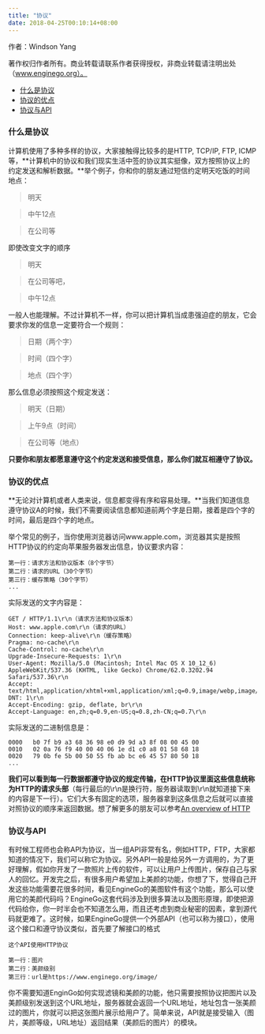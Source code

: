 ```yaml
---
title: "协议"
date: 2018-04-25T00:10:14+08:00
---
```


作者：Windson Yang

著作权归作者所有。商业转载请联系作者获得授权，非商业转载请注明出处（www.enginego.org）。

- [什么是协议](#什么是协议)
- [协议的优点](#协议的优点)
- [协议与API](#协议与API)

### 什么是协议
计算机使用了多种多样的协议，大家接触得比较多的是HTTP, TCP/IP, FTP, ICMP等，**计算机中的协议和我们现实生活中签的协议其实挺像，双方按照协议上的约定发送和解析数据。**举个例子，你和你的朋友通过短信约定明天吃饭的时间地点：

> 明天

> 中午12点

> 在公司等

即使改变文字的顺序

> 明天

> 在公司等吧，

> 中午12点

一般人也能理解。不过计算机不一样，你可以把计算机当成患强迫症的朋友，它会要求你发的信息一定要符合一个规则：
    
> 日期（两个字）

> 时间（四个字）

> 地点（四个字）

那么信息必须按照这个规定发送：

> 明天（日期）

> 上午9点（时间）

> 在公司等（地点）

**只要你和朋友都愿意遵守这个约定发送和接受信息，那么你们就互相遵守了协议。**

### 协议的优点
**无论对计算机或者人类来说，信息都变得有序和容易处理。**当我们知道信息遵守协议A的时候，我们不需要阅读信息都知道前两个字是日期，接着是四个字的时间，最后是四个字的地点。

举个常见的例子，当你使用浏览器访问www.apple.com，浏览器其实是按照HTTP协议的约定向苹果服务器发出信息，协议要求内容：

    第一行：请求方法和协议版本（8个字节）
    第二行：请求的URL（30个字节）
    第三行：缓存策略（30个字节）
    ...

实际发送的文字内容是：

    GET / HTTP/1.1\r\n（请求方法和协议版本）
    Host: www.apple.com\r\n（请求的URL）
    Connection: keep-alive\r\n（缓存策略）
    Pragma: no-cache\r\n
    Cache-Control: no-cache\r\n
    Upgrade-Insecure-Requests: 1\r\n
    User-Agent: Mozilla/5.0 (Macintosh; Intel Mac OS X 10_12_6) AppleWebKit/537.36 (KHTML, like Gecko) Chrome/62.0.3202.94 Safari/537.36\r\n
    Accept: text/html,application/xhtml+xml,application/xml;q=0.9,image/webp,image/apng,*/*;q=0.8\r\n
    DNT: 1\r\n
    Accept-Encoding: gzip, deflate, br\r\n
    Accept-Language: en,zh;q=0.9,en-US;q=0.8,zh-CN;q=0.7\r\n

实际发送的二进制信息是：

    0000   b0 7f b9 a3 68 36 98 e0 d9 9d a3 8f 08 00 45 00
    0010   02 0a 76 f9 40 00 40 06 1e d1 c0 a8 01 58 68 18
    0020   79 0b fe 5b 00 50 55 fb ab bc e6 45 57 80 50 18
    ...

**我们可以看到每一行数据都遵守协议的规定传输，在HTTP协议里面这些信息统称为HTTP的请求头部**（每行最后的\r\n是换行符，服务器读取到\r\n就知道接下来的内容是下一行）。它们大多有固定的选项，服务器拿到这条信息之后就可以直接对照协议的顺序来返回数据。想了解更多的朋友可以参考[An overview of HTTP](https://developer.mozilla.org/en-US/docs/Web/HTTP/Overview)

### 协议与API

有时候工程师也会称API为协议，当一组API非常有名，例如HTTP，FTP，大家都知道的情况下，我们可以称它为协议。另外API一般是给另外一方调用的，为了更好理解，假如你开发了一款照片上传的软件，可以让用户上传图片，保存自己与家人的回忆。开发完之后，有很多用户希望加上美颜的功能，你想了下，觉得自己开发这些功能需要花很多时间，看见EngineGo的美图软件有这个功能，那么可以使用它的美颜代码吗？EngineGo这套代码涉及到很多算法以及图形原理，即使把源代码给你，你一时半会也不知道怎么用，而且还考虑到商业秘密的因素，拿到源代码就更难了。这时候，如果EngineGo提供一个外部API（也可以称为接口），使用这个接口和遵守协议类似，首先要了解接口的格式

    这个API使用HTTP协议

    第一行：图片
    第二行：美颜级别
    第三行：url是https://www.enginego.org/image/ 


你不需要知道EnginGo如何实现滤镜和美颜的功能，他只需要按照协议把图片以及美颜级别发送到这个URL地址，服务器就会返回一个URL地址，地址包含一张美颜过的图片，你就可以把这张图片展示给用户了。简单来说，API就是接受输入（图片，美颜等级，URL地址）返回结果（美颜后的图片）的模块。
